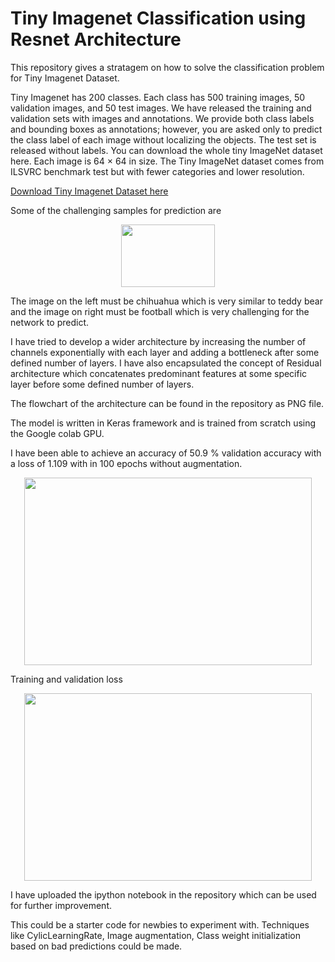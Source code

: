 # Tiny Imagenet Classification using Resnet Architecture

This repository gives a stratagem on how to solve the classification problem for Tiny Imagenet Dataset.

Tiny Imagenet has 200 classes. Each class has 500 training images, 50 validation images, and 50 test images. We have released the training and validation sets with images and annotations. We provide both class labels and bounding boxes as annotations; however, you are asked only to predict the class label of each image without localizing the objects. The test set is released without labels. You can download the whole tiny ImageNet dataset here. Each image is 64 × 64 in size. The Tiny ImageNet dataset comes from ILSVRC benchmark test but with fewer categories and lower resolution. 

[Download Tiny Imagenet Dataset here](http://cs231n.stanford.edu/tiny-imagenet-200.zip "Download Tiny Imagenet Dataset")

Some of the challenging samples for prediction are
<p align="center">
  <img width="150" height="100" src="https://github.com/FaizalSandanampusi/TinyImagenet-200/blob/master/Capture.PNG?raw=true">
</p>


The image on the left must be chihuahua which is very similar to teddy bear and the image on right must be football which is very challenging for the network to predict.


I have tried to develop a wider architecture by increasing the number of channels exponentially with each layer and adding a bottleneck after some defined number of layers. I have also encapsulated the concept of Residual architecture which concatenates predominant features at some specific layer before some defined number of layers. 

The flowchart of the architecture can be found in the repository as PNG file.

The model is written in Keras framework and is trained from scratch using the Google colab GPU.

I have been able to achieve an accuracy of 50.9 % validation accuracy with a loss of 1.109 with in 100 epochs without augmentation.
<p align="center">
  <img width="460" height="300" src="https://github.com/FaizalSandanampusi/TinyImagenet-200/blob/master/training%20and%20test%20loss.png?raw=true">

Training and validation loss
</p>
<p align="center">
  <img width="460" height="300" src="https://github.com/FaizalSandanampusi/TinyImagenet-200/blob/master/train_and_val_acc.png?raw=true">
<p>
  <Training and validation Accuracy>
</p>

I have uploaded the ipython notebook in the repository which can be used for further improvement.

This could be a starter code for newbies to experiment with. Techniques like CylicLearningRate, Image augmentation, Class weight initialization based on bad predictions could be made. 











